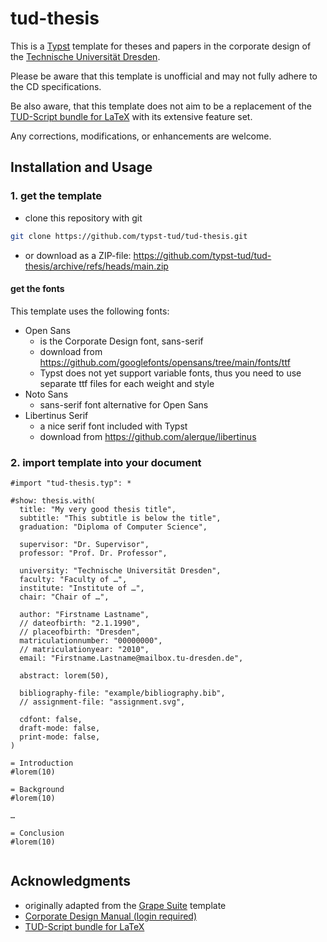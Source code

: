 # tud-thesis
This is a [Typst](https://typst.app/) template for theses and papers in the corporate design of the [Technische Universität Dresden](https://tu-dresden.de/).

Please be aware that this template is unofficial and may not fully adhere to the CD specifications.

Be also aware, that this template does not aim to be a replacement of the [TUD-Script bundle for LaTeX](https://github.com/tud-cd/tudscr) with its extensive feature set.

Any corrections, modifications, or enhancements are welcome.

## Installation and Usage
### 1. get the template
- clone this repository with git

```bash
git clone https://github.com/typst-tud/tud-thesis.git
```

- or download as a ZIP-file: https://github.com/typst-tud/tud-thesis/archive/refs/heads/main.zip

#### get the fonts
This template uses the following fonts:
- Open Sans
  - is the Corporate Design font, sans-serif
  - download from https://github.com/googlefonts/opensans/tree/main/fonts/ttf
  - Typst does not yet support variable fonts, thus you need to use separate ttf files for each weight and style
- Noto Sans
  - sans-serif font alternative for Open Sans
- Libertinus Serif
  - a nice serif font included with Typst
  - download from https://github.com/alerque/libertinus

### 2. import template into your document
```typst
#import "tud-thesis.typ": *

#show: thesis.with(
  title: "My very good thesis title",
  subtitle: "This subtitle is below the title",
  graduation: "Diploma of Computer Science",

  supervisor: "Dr. Supervisor",
  professor: "Prof. Dr. Professor",

  university: "Technische Universität Dresden",
  faculty: "Faculty of …",
  institute: "Institute of …",
  chair: "Chair of …",

  author: "Firstname Lastname",
  // dateofbirth: "2.1.1990",
  // placeofbirth: "Dresden",
  matriculationnumber: "00000000",
  // matriculationyear: "2010",
  email: "Firstname.Lastname@mailbox.tu-dresden.de",

  abstract: lorem(50),

  bibliography-file: "example/bibliography.bib",
  // assignment-file: "assignment.svg",

  cdfont: false,
  draft-mode: false,
  print-mode: false,
)

= Introduction
#lorem(10)

= Background
#lorem(10)

…

= Conclusion
#lorem(10)


```

## Acknowledgments

- originally adapted from the [Grape Suite](https://github.com/piepert/grape-suite) template
- [Corporate Design Manual (login required)](https://tu-dresden.de/intern/services-und-hilfe/ressourcen/dateien/kommunizieren_und_publizieren/corporate-design/cd-elemente/CD_Manual_Stand-2022-02.pdf)
- [TUD-Script bundle for LaTeX](https://github.com/tud-cd/tudscr)

